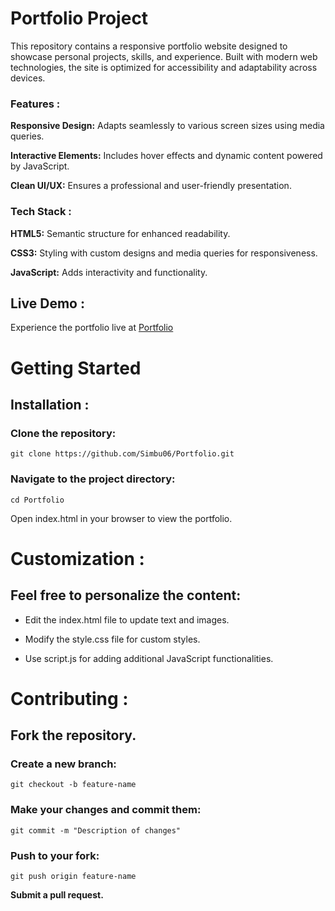 # Portfolio Project

This repository contains a responsive portfolio website designed to showcase personal projects, skills, and experience. Built with modern web technologies, the site is optimized for accessibility and adaptability across devices.

### Features :

**Responsive Design:**  Adapts seamlessly to various screen sizes using media queries.

**Interactive Elements:**  Includes hover effects and dynamic content powered by JavaScript.

**Clean UI/UX:**  Ensures a professional and user-friendly presentation.

### Tech Stack :

**HTML5:**  Semantic structure for enhanced readability.

**CSS3:**  Styling with custom designs and media queries for responsiveness.

**JavaScript:**  Adds interactivity and functionality.

## Live Demo :

Experience the portfolio live at [Portfolio](myportfoliosimbu.netlify.app)

# Getting Started

## Installation :

### Clone the repository:

    git clone https://github.com/Simbu06/Portfolio.git

### Navigate to the project directory:

    cd Portfolio

Open index.html in your browser to view the portfolio.

# Customization :

## Feel free to personalize the content:

  - Edit the index.html file to update text and images.

  + Modify the style.css file for custom styles.

  * Use script.js for adding additional JavaScript functionalities.

# Contributing :

## Fork the repository.

### Create a new branch:

    git checkout -b feature-name

### Make your changes and commit them:

    git commit -m "Description of changes"

### Push to your fork:

    git push origin feature-name

**Submit a pull request.**
